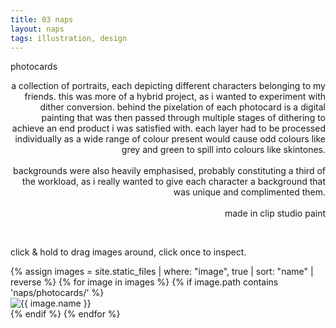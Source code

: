 ```yaml
---
title: 03 naps
layout: naps
tags: illustration, design
---
```


<div class="container">
    <div class="container-item header">
        <p class="naps-title">photocards</p>
        <p class="binary" style="text-align:right;max-width:520px">a collection of portraits, each depicting different characters belonging to my friends. this was more of a hybrid project, as i wanted to experiment with dither conversion. behind the pixelation of each photocard is a digital painting that was then passed through multiple stages of dithering to achieve an end product i was satisfied with. each layer had to be processed individually as a wide range of colour present would cause odd colours like grey and green to spill into colours like skintones. <br><br> backgrounds were also heavily emphasised, probably constituting a third of the workload, as i really wanted to give each character a background that was unique and complimented them. <br><br> made in clip studio paint</p>
        <p class="binary" style="visibility:hidden">br</p>
        <p class="binary">click & hold to drag images around, click once to inspect.</p>
    </div>
    <div class="container-item">
    </div>
</div>

<div class="post-gallery" id="clusterPlace-randomSort">
    {% assign images = site.static_files | where: "image", true | sort: "name" | reverse %}
    {% for image in images %}
        {% if image.path contains 'naps/photocards/' %}
            <div class="post-item naps">
                <img src="{{ image.path }}" alt="{{ image.name }}" class="movable clickable naps-img">
            </div>
        {% endif %}
    {% endfor %}
</div>